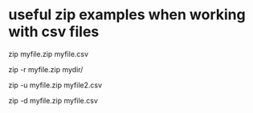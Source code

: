 
# useful zip examples  when working with csv files

zip myfile.zip myfile.csv

zip -r myfile.zip mydir/

zip -u myfile.zip myfile2.csv

zip -d myfile.zip myfile.csv

